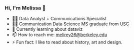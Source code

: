 <!--
**reyesmel/reyesmel** is a ✨ _special_ ✨ repository because its `README.md` (this file) appears on your GitHub profile.

-->

### Hi, I'm Melissa 👋

- 👩‍💻 Data Analyst + Communications Specialist
- 👩‍🎓 Communication Data Science MS graduate from USC
- 🌱 Currently learning about dataviz
- 📫 How to reach me: melirey26@berkeley.edu
- ⚡ Fun fact: I like to read about history, art and design.

